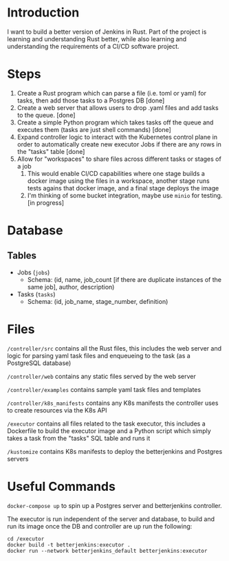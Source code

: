 # Introduction

I want to build a better version of Jenkins in Rust. Part of the project is learning and understanding Rust better, while also learning and understanding the requirements of a CI/CD software project.

# Steps
1. Create a Rust program which can parse a file (i.e. toml or yaml) for tasks, then add those tasks to a Postgres DB [done]
2. Create a web server that allows users to drop .yaml files and add tasks to the queue. [done]
3. Create a simple Python program which takes tasks off the queue and executes them (tasks are just shell commands) [done]
4. Expand controller logic to interact with the Kubernetes control plane in order to automatically create new executor Jobs if there are any rows in the "tasks" table [done]
5. Allow for "workspaces" to share files across different tasks or stages of a job
   1. This would enable CI/CD capabilities where one stage builds a docker image using the files in a workspace, another stage runs tests agains that docker image, and a final stage deploys the image
   2. I'm thinking of some bucket integration, maybe use `minio` for testing. [in progress]

# Database

## Tables
- Jobs (`jobs`)
  - Schema: (id, name, job_count [if there are duplicate instances of the same job], author, description)
- Tasks (`tasks`)
  - Schema: (id, job_name, stage_number, definition)


# Files
`/controller/src` contains all the Rust files, this includes the web server and logic for parsing yaml task files and enqueueing to the task (as a PostgreSQL database)

`/controller/web` contains any static files served by the web server

`/controller/examples` contains sample yaml task files and templates

`/controller/k8s_manifests` contains any K8s manifests the controller uses to create resources via the K8s API

`/executor` contains all files related to the task executor, this includes a Dockerfile to build the executor image and a Python script which simply takes a task from the "tasks" SQL table and runs it

`/kustomize` contains K8s manifests to deploy the betterjenkins and Postgres servers

# Useful Commands

`docker-compose up` to spin up a Postgres server and betterjenkins controller.

The executor is run independent of the server and database, to build and run its image once the DB and controller are up run the following:
```
cd /executor
docker build -t betterjenkins:executor .
docker run --network betterjenkins_default betterjenkins:executor
```